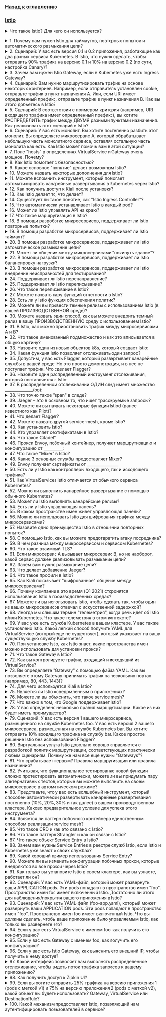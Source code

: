 ### [Назад к оглавлению](../../README.md)

### [Istio](https://istio.io/latest/docs/)

<details>
<summary>Что такое Istio? Для чего он используется?</summary><br><b>
  
Istio — это сервисная сетка с открытым исходным кодом, которая помогает организациям запускать распределенные приложения на основе микросервисов в любом месте. Istio позволяет организациям обеспечивать безопасность, подключать и контролировать микросервисы, чтобы они могли быстрее и безопаснее модернизировать свои корпоративные приложения.
</b></details>

<details>
<summary>1. Почему нам нужен Istio для таймаутов, повторных попыток и автоматического размыкания цепи?</summary><br><b>
  Ответ: Без Istio (или другого решения для service mesh) нам придется кодировать эти вещи в каждом микросервисе. Если у нас есть 200 микросервисов, нам нужно будет убедиться, что в каждом из них встроены эти функции.
</b></details>

<details>
<summary>2. Сценарий: У вас есть версия 0.1 и 0.2 приложения, работающие как два разных сервиса Kubernetes. В Istio, что нужно сделать, чтобы отправить 90% трафика на версию 0.1 и 10% на версию 0.2 (по сути, настройка Canary)?</summary><br><b>
  Ответ: Определите VirtualService, который имеет 2 правила назначения. В YAML вы можете указать, какой процент трафика идет куда.
</b></details>

<details>
<summary>3. Зачем вам нужен Istio Gateway, если в Kubernetes уже есть Ingress Gateway?</summary><br><b>
  Ответ: Давайте сначала разберемся в контексте. Прокси Envoy начинают работать, когда контейнеры общаются друг с другом в кластере. Именно тогда вступают в силу все наши настройки Istio (например, распределение трафика между сервисами). Но это не относится к случаям, когда у вас есть фронтенд-приложение в вашем кластере, потому что входящий трафик идет снаружи кластера. В этом случае нам нужен Ingress Gateway на "краю" (т.е. "главные ворота"). Именно это и есть Ingress Gateway Istio. Он способен разбивать входящий трафик и отправлять его на разные сервисы в любом выбранном соотношении.
</b></details>

<details>
<summary>4. Сценарий: Вам нужно маршрутизировать трафик на основе некоторых критериев. Например, если отправитель установлен cookie, отправьте трафик в пункт назначения А. Или, если URI имеет определенный префикс, отправьте трафик в пункт назначения B. Как вы этого добьетесь в Istio?</summary><br><b>
  Ответ: Определите Gateway с двумя разделами "match". Каждый раздел "match" будет реализовывать критерии -> назначение.
</b></details>

<details>
<summary>5. Сценарий: В соответствии с примером критерия (например, URI входящего трафика имеет определенный префикс), вы хотите РАСПРЕДЕЛИТЬ трафик между ДВУМЯ разными пунктами назначения. Как реализовать этот сценарий в Istio?</summary><br><b>
  Ответ: Создайте Gateway. В определении YAML Gateway определите критерии в разделе "match". Затем в разделе "route" для этого совпадения просто определите два разных назначения (например, хост).
</b></details>

<details>
<summary>6. Сценарий: У вас есть монолит. Вы хотите постепенно разбить этот монолит. Вы определяете микросервис A, который обрабатывает небольшую часть монолитного сервиса, оставляя остальную часть монолита как есть. Как Istio может помочь вам в этой ситуации?</summary><br><b>
  Ответ:
  1. Определите ОДИН большой VirtualService, который ссылается на монолит.
  2. Создайте микросервис (сервис в Kubernetes), который обрабатывает небольшую часть монолита.
  3. Теперь отредактируйте VirtualService, чтобы добавить новый микросервис, который обрабатывает соответствующие запросы (например, REST путь).
  4. Теперь пользователи по-прежнему обращаются к тому же VirtualService, и тем не менее, за сценой Istio перенаправляет только соответствующие запросы к совершенно новому микросервису.
  5. Вы можете продолжать шаги 2-4 для каждой маленькой части, которую вы убираете из монолита, пока весь монолит не будет преобразован в N микросервисов.
</b></details>

<details>
<summary>7. Поле "hosts" в определениях VirtualService и Gateway очень мощное. Почему?</summary><br><b>
  Ответ: Оно представляет целевое назначение клиента. Однако Istio позволяет этому принимать множество форм:
  - короткая форма имени службы Kubernetes
  - IP
  - FQDN
  - * подстановочный знак
  - и многие другие.
</b></details>

<details>
<summary>8. Как Istio помогает с безопасностью?</summary><br><b>
  Ответ: Istio может легко зашифровать трафик между микросервисами.
</b></details>

<details>
<summary>9. Какое основное "понятие" делает возможным Istio?</summary><br><b>
  Ответ: Он устанавливает прокси envoy в каждый pod. Это делает возможным все остальное в Istio.
</b></details>

<details>
<summary>10. Можете назвать некоторые дополнения для Istio?</summary><br><b>
  Ответ: Kiali, Jaeger, Grafana, Prometheus, Zipkin, Cert-Manager.
</b></details>

<details>
<summary>11. Можете вспомнить инструмент, который помогает автоматизировать канарейные развертывания в Kubernetes через Istio?</summary><br><b>
  Ответ: Flagger (с открытым исходным кодом).
</b></details>

<details>
<summary>12. Как получить доступ к Kiali после установки?</summary><br><b>
  Ответ: Просто перенаправьте порт на pod Kiali 20001.
</b></details>

<details>
<summary>13. Как Istio делает то, что делает?</summary><br><b>
  Ответ: Он устанавливает побочные контейнеры вместе с контейнерами приложения ("envoys"), которые перехватывают и проксируют трафик.
</b></details>

<details>
<summary>14. Существует ли такое понятие, как "Istio Ingress Controller"?</summary><br><b>
  Ответ: Да. Istio поддерживает стандартную спецификацию Ingress Kubernetes без аннотаций.
</b></details>

<details>
<summary>15. Что автоматически устанавливает Istio в каждый pod?</summary><br><b>
  Ответ: Envoy.
</b></details>

<details>
<summary>16. Может ли Istio управлять API на краю?</summary><br><b>
  Ответ: Да.
</b></details>

<details>
<summary>17. Что такое маршрутизация в Istio?</summary><br><b>
  Ответ: Вы можете использовать Istio, чтобы отправить 60% трафика на версию 1 микросервиса и 40% на версию 2. Также вы можете маршрутизировать трафик на основе условий.
</b></details>

<details>
<summary>18. В помощи разроботке микросервисов, поддерживает ли Istio повторные попытки?</summary><br><b>
  Ответ: Да.
</b></details>

<details>
<summary>19. В помощи разработке микросервисов, поддерживает ли Istio таймаут?</summary><br><b>
  Ответ: Да.
</b></details>

<details>
<summary>20. В помощи разработке микросервисов, поддерживает ли Istio автоматическое размыкание цепи?</summary><br><b>
  Ответ: Да.
</b></details>

<details>
<summary>21. Может ли общение между микросервисами "покинуть здание"?</summary><br><b>
  Ответ: Да. Это причина, по которой вам нужно шифрование между микросервисами.
</b></details>

<details>
<summary>22. В помощи разработке микросервисов, поддерживает ли Istio балансировку нагрузки?</summary><br><b>
  Ответ: Да.
</b></details>

<details>
<summary>23. В помощи разработке микросервисов, поддерживает ли Istio внедрение неисправностей для тестирования?</summary><br><b>
  Ответ: Да.
</b></details>

<details>
<summary>24. Поддерживает ли Istio перенаправление?</summary><br><b>
  Ответ: Да.
</b></details>

<details>
<summary>25. Поддерживает ли Istio переписывание?</summary><br><b>
  Ответ: Да. (переписывает пути на лету).
</b></details>

<details>
<summary>26. Что такое переписывание в Istio?</summary><br><b>
  Ответ: Istio может изменять заголовок входящих запросов, например, /foo/bar/a на /a.
</b></details>

<details>
<summary>27. Можете назвать пару функций отчетности в Istio?</summary><br><b>
  Ответ: 1. Телеметрия 2. Распределенное отслеживание и 3. Логирование.
</b></details>

<details>
<summary>28. Есть ли у Istio функция обеспечения политик?</summary><br><b>
  Ответ: Да.
</b></details>

<details>
<summary>29. Можете ли вы провести темные релизы с использованием Istio (в вашей ПРОИЗВОДСТВЕННОЙ среде)?</summary><br><b>
  Ответ: ДА!
</b></details>

<details>
<summary>30. Можете назвать один способ, как вы можете внедрить темный релиз в вашу ПРОИЗВОДСТВЕННУЮ среду с использованием Istio?</summary><br><b>
  Ответ: Istio может перенаправлять трафик на основе заголовков. Вы можете иметь микросервис (или новую версию его), который отвечает только когда заголовок присутствует. Вы, как тестировщик (или автоматизированное приложение для тестирования), можете отправить запрос с добавленным заголовком, и Istio перенаправит его на новую версию микросервиса.
</b></details>

<details>
<summary>31. В Istio, как можно приостановить трафик между микросервисами A и B?</summary><br><b>
  Ответ: В графическом интерфейсе Kiali вы можете "приостановить" трафик между сервисами с помощью мыши.
</b></details>

<details>
<summary>32. Что такое именованный подмножество и как это вписывается в общую картину?</summary><br><b>
  Ответ: Именованный подмножество – это конечная точка. Конечная точка, например, может быть pods с определенными метками. Правила назначения имеют именованные подмножества. Таким образом, в большой картине именованные подмножества – это те места, куда в конечном итоге попадает трафик после всего сказанного и сделанного.
</b></details>

<details>
<summary>33. Назовите один из новых объектов k8s, который создает Istio:</summary><br><b>
  Ответ: VirtualService и DestinationRules.
</b></details>

<details>
<summary>34. Какая функция Istio позволяет отслеживать один запрос?</summary><br><b>
  Ответ: Распределенное отслеживание.
</b></details>

<details>
<summary>35. Допустим, у вас есть Flagger, который развертывает канарейные службы в вашей среде. Но это просто демонстрация, и в нее не поступает трафик. Что сделает Flagger?</summary><br><b>
  Ответ: Он подумает, что развертывание канареек потерпело неудачу и отменит его.
</b></details>

<details>
<summary>36. Назовите один распределенный инструмент отслеживания, который поставляется с Istio:</summary><br><b>
  Ответ: Jaeger.
</b></details>

<details>
<summary>37. В распределенном отслеживании ОДИН след имеет множество ______________(ов):</summary><br><b>
  Ответ: Span.
</b></details>

<details>
<summary>38. Что точно такое "span" в следе?</summary><br><b>
  Ответ: Если запрос переходит от точки A к B, к C и к D, AB, BC и CD – это Fragment.
</b></details>

<details>
<summary>39. Jaeger – это в основном то, что ищет трассируемые запросы?</summary><br><b>
  Ответ: Поисковая система.
</b></details>

<details>
<summary>40. Можете ли вы назвать некоторые функции Istiod (ранее известного как Pilot)?</summary><br><b>
  Ответ: Маршрутизация + таймаут, повторные попытки, автоматическое размыкание цепи, балансировка нагрузки, инъекция неисправностей.
</b></details>

<details>
<summary>41. Что делает Flagger?</summary><br><b>
  Ответ: Он продвигает канарейку на основе метрик, постепенно (10% --> 20% --> и т.д.) и откатывается, если метрики выглядят плохо.
</b></details>

<details>
<summary>42. Можете назвать другой service-mesh, кроме Istio?</summary><br><b>
  Ответ: Linkerd.
</b></details>

<details>
<summary>43. Как установить Istio?</summary><br><b>
  Ответ: Версия 1.9 (2021) скачайте Istioctl и затем используйте Istioctl для установки Istio.
</b></details>

<details>
<summary>44. Кто управляет сертификатами в Istio?</summary><br><b>
  Ответ: CA (Удостоверяющий центр).
</b></details>

<details>
<summary>45. Что такое Citadel?</summary><br><b>
  Ответ: Старое название CA.
</b></details>

<details>
<summary>46. Прокси Envoy, побочный контейнер, получает маршрутизацию и конфигурацию от __________:</summary><br><b>
  Ответ: Pilot/Istiod.
</b></details>

<details>
<summary>47. Что такое "Mixer" в Istio?</summary><br><b>
  Ответ: 
  Mixer предоставляет универсальный посреднический слой между кодом приложения и инфраструктурными бэкендами. Его дизайн перемещает решения по политике из слоя приложения в конфигурацию под контролем оператора. Вместо того, чтобы код приложения интегрировался с конкретными бэкендами, код приложения вместо этого делает довольно простую интеграцию с Mixer, а Mixer берет на себя ответственность за взаимодействие с бэкенд-системами.
</b></details>

<details>
<summary>48. Какие 3 основные службы предоставляет Mixer?</summary><br><b>
  Ответ: Проверка предварительных условий, управление квотами, телеметрическая отчетность.
</b></details>

<details>
<summary>49. Envoy получает сертификаты от ________________</summary><br><b>
  Ответ: CA (ранее названный Citadel).
</b></details>

<details>
<summary>50. Есть ли у Istio как контроллеры входящего, так и исходящего трафика?</summary><br><b>
  Ответ: Верно.
</b></details>

<details>
<summary>51. Как VirtualServices Istio отличается от обычного сервиса Kubernetes?</summary><br><b>
  Ответ: 
  VirtualService имеет дополнительные функции, такие как:
  a. управление внешними маршрутами
  b. управление внешним трафиком
  c. связь pod с внешними
  d. HTTPS внешняя связь
  e. маршрутизация
  f. Переписывание URL.
</b></details>

<details>
<summary>52. Можно ли выполнить канарейное развертывание с помощью обычного Kubernetes?</summary><br><b>
  Ответ: Да. это выглядит неаккуратно. Вам нужно сделать 2 сервиса, нацеленных на разные метки. Pods будут иметь эти разные "теги".
</b></details>

<details>
<summary>53. Может ли Istio выполнять канарейские релизы?</summary><br><b>
  Ответ: Да.
</b></details>

<details>
<summary>54. Есть ли у Istio управляющая панель?</summary><br><b>
  Ответ: Да.
</b></details>

<details>
<summary>55. В каком пространстве имен живет управляющая панель?</summary><br><b>
  Ответ: Istio-system.
</b></details>

<details>
<summary>56. Можно ли использовать Istio для шифрования трафика между микросервисами?</summary><br><b>
  Ответ: Да.
</b></details>

<details>
<summary>57. Назовите одно преимущество Istio в отношении повторных попыток?</summary><br><b>
  Ответ: если микросервис A вызывает микросервис B. Вам придется внедрить логику повторных попыток для этого вызова в вашем приложении. То же самое для каждого отдельного MS с MS коммуникацией. Istio может сделать это за вас.
</b></details>

<details>
<summary>58. С помощью Istio, как вы можете предотвратить атаку посредника?</summary><br><b>
  Ответ: Используя шифрование между микросервисами.
</b></details>

<details>
<summary>59. В чем разница между микросервисом и сервисом Kubernetes?</summary><br><b>
  Ответ: микросервис - это общий термин для "части" приложения. Сервис Kubernetes - это передняя часть группы pods, выполняющих одно и то же. Тем не менее, в реальной жизни часто микросервис реализуется как сервис Kubernetes.
</b></details>

<details>
<summary>60. Что такое взаимный TLS?</summary><br><b>
  Ответ: В нормальных отношениях браузер: веб-сервер браузер проверяет сервер с помощью SSL/TLS. Но Istio способен делать TLS в обе стороны между микросервисами. Это называется взаимный TLS.
</b></details>

<details>
<summary>61. Если микросервис A вызывает микросервис B, но не наоборот, какой сервис должен реализовывать размыкание цепи?</summary><br><b>
  Ответ: A.
</b></details>

<details>
<summary>62. Зачем вам нужно размыкание цепи?</summary><br><b>
  Ответ: Чтобы избежать каскадных сбоев.
  Допустим, микросервис A вызывает микросервис B, а микросервис B вызывает микросервис C. 
  A ----> B ----> C
  Например, если микросервис C (который был вызван) имеет проблемы и не может обслужить микросервис B (вызывающий), у него возникнут проблемы в обслуживании микросервиса A. Затем микросервис A неудачен. Чтобы избежать этого каскадного сбоя, A и B должны реализовать размыкание цепи.
</b></details>

<details>
<summary>63. Что делает добавление Jaeger?</summary><br><b>
  Ответ: Распределенное отслеживание.
</b></details>

<details>
<summary>64. Что такое профили в Istio?</summary><br><b>
  Ответ: Хотя эта функция становится все менее актуальной, профили определяют, какие части Istio будут установлены при установке Istio.
</b></details>

<details>
<summary>65. Как Kiali показывает "шифрованное" общение между микросервисами?</summary><br><b>
  Ответ: Вы видите замок, как вы видите его рядом с URL в вашем браузере.
</b></details>

<details>
<summary>66. Почему компании в это время (Q1 2021) сторонятся использования Istio в производственных средах?</summary><br><b>
  Ответ: Он все еще находится на бета-версии. Например, обновление версии Istio (когда он уже используется) не является надежным процессом.
</b></details>

<details>
<summary>67. Можете ли вы использовать Istio, чтобы сделать так, чтобы один из ваших микросервисов отвечал с искусственной задержкой?</summary><br><b>
  Ответ: Удивительно, ДА. Это один из типов внедрения неисправностей, которые поддерживает Istio.
</b></details>

<details>
<summary>68. Иногда мы слышим термин "телеметрия", когда речь идет об Istio и/или Kubernetes. Что такое телеметрия в этом контексте?</summary><br><b>
  Ответ: В Istio и Kubernetes есть способы изучения множества метрик, которые помогают понять, что на самом деле происходит в нашем кластере. Эти метрики составляют "телеметрию".
</b></details>

<details>
<summary>69. У вас уже есть служба Kubernetes в вашем кластере. У вас также установлено Istio. Какой легкий способ получить YAML для VirtualService (который еще не существует), который указывает на вашу существующую службу Kubernetes?</summary><br><b>
  Ответ: В Kiali найдите интересующую вас службу. 
  Щелкните правой кнопкой мыши на службе.
  Показать детали
  Действия
  Приостановить трафик
  Создать
  Щелкните на вкладке YAML.
</b></details>

<details>
<summary>70. При установке Istio, как Istio знает, какие пространства имен можно использовать для установки прокси?</summary><br><b>
  Ответ: Пространства имен, которые имеют метку Istio-injection=enabled, получат прокси.
</b></details>

<details>
<summary>71. Что такое Gateway в Istio?</summary><br><b>
  Ответ: Это балансировщик нагрузки, который стоит на краю и обрабатывает входящий и исходящий трафик.
</b></details>

<details>
<summary>72. Как вы контролируете трафик, входящий и исходящий из VirtualService?</summary><br><b>
  Ответ: Привязывайте его к Gateway (который является балансировщиком нагрузки).
</b></details>

<details>
<summary>73. Вы определяете "Gateway" с помощью файла YAML. Как вы позволяете этому Gateway принимать трафик на нескольких портах (например, 80, 443, 1443)?</summary><br><b>
  Ответ: Как и в любом другом файле YAML Kubernetes, у вас будет "список", имеющий несколько строк, начинающихся с тире.
  Пример:
  - port:
      number: 80
      name: http
      protocol: HTTP
      hosts:
      - "*"
  - port:
      number: 443
      name: SSL
      protocol: HTTPS
      hosts:
      - "*"
</b></details>

<details>
<summary>74. Для чего используется Kiali в Istio?</summary><br><b>
  Ответ: Это графический интерфейс, показывающий трафик между микросервисами в реальном времени (плюс больше) и облегчает поиск ошибок в реальном времени.
</b></details>

<details>
<summary>75. Является ли Istio осведомленным о приложениях?</summary><br><b>
  Ответ: Да, в некоторой степени.
</b></details>

<details>
<summary>76. Можете ли вы объяснить, что такое service mesh?</summary><br><b>
  Ответ: С высоты птичьего полета service mesh – это уровень абстракции над всеми службами/микросервисами, которые работают в Kubernetes. Это помогает нам делать много вещей с взаимосвязанными сервисами Kubernetes, что было бы крайне "ручным" или прямо невозможно. Например, канарейное развертывание или таймаут или автоматическое размыкание цепи.
</b></details>

<details>
<summary>77. Что важно в том, что Google поддерживает Istio?</summary><br><b>
  Ответ: Kubernetes был создан Google.
</b></details>

<details>
<summary>78. У вас определено несколько правил маршрутизации. Какое из них будет иметь преимущество?</summary><br><b>
  Ответ: Они оцениваются по порядку (сверху вниз).
</b></details>

<details>
<summary>79. Сценарий: У вас есть версия 1 вашего микросервиса, размещенного на службе Kubernetes foo. У вас есть версия 2 вашего микросервиса, размещенная на службе Kubernetes bar. Вы хотите отправить 10% входящего трафика на службу bar. Какое простое решение Istio без использования Flagger?</summary><br><b>
  Ответ: Определите VirtualService, который имеет два назначения (foo и bar). Установите "foo" на 90% веса и "bar" на 10% веса.
</b></details>

<details>
<summary>80. Виртуальная услуга Istio довольно хорошо справляется с разработкой политик маршрутизации, соответствующих практически любым сценариям. Почему же нам все еще нужны "Gateways"?</summary><br><b>
  Ответ: Gateways находятся на "краю" вашей сетки. Это позволяет управлять входящим трафиком.
</b></details>

<details>
<summary>81. Что срабатывает первым? Правила маршрутизации или правила назначения?</summary><br><b>
  Ответ: Правила назначения вступают в силу ПОСЛЕ того, как уже были приняты решения о маршрутизации.
</b></details>

<details>
<summary>82. Учитывая, что функциональное тестирование новой функции сложно протестировать автоматически, можете ли вы придумать пару альтернативных тестов, которые вы можете выполнить на своем микросервисе в автоматическом режиме?</summary><br><b>
  Ответ: Два относительно простых теста, которые можно автоматизировать, это: уровень ошибок и задержка. Сравнив эти метрики до и после канарейного релиза, вы сможете получить уверенность в своей способности оценить, как проходит развертывание канареек.
</b></details>

<details>
<summary>83. Представьте, что у вас есть волшебный инструмент, который способен автоматически развертывать канарейные развертывания постепенно (10%, 20%, 30% и так далее) в вашем производственном кластере. Каково предварительное условие для успеха этого инструмента?</summary><br><b>
  Ответ: Инструмент должен иметь автоматизированный способ проверки состояния служб (например, уровень ошибок или задержка) на каждом этапе. Это позволит ему принять правильное решение (двигаться вперед или откатываться). Кстати, такой инструмент существует. Он называется Flagger, и у него есть открытый исходный код.
</b></details>

<details>
<summary>84. Является ли паттерн побочного контейнера единственным способом реализации service mesh?</summary><br><b>
  Ответ: Нет. Либрари клиента (например, Hysterix) также могут использоваться. В этом случае эти библиотеки выполняют ту же функцию, что и плоскость данных Istio. Netflix - хороший пример компании, которая приняла этот подход.
</b></details>

<details>
<summary>85. Что такое CRD и как это связано с Istio?</summary><br><b>
  Ответ: CRD означает пользовательские определения ресурсов. Так же, как Kubernetes создает "объекты", используя декларативные YAML-файлы, Istio создает свои собственные объекты, используя YAML, такие как VirtualService и DestinationRule.
</b></details>

<details>
<summary>86. Что такое паттерн Strangler и как он связан с Istio?</summary><br><b>
  Ответ: Отличное объяснение представлено здесь. https://martinfowler.com/bliki/StranglerFigApplication.html
  В резюме, вы убираете элементы из монолита, пока не замените его, используя N конечных точек или микросервисов. В Istio VirtualService помогает вам это осуществить.
</b></details>

<details>
<summary>87. Что такое объект Service Entry в Istio?</summary><br><b>
  Ответ: Istio имеет внутренний реестр служб. Каждый элемент в этом реестре имеет способ достижения этой службы. Каждый элемент в реестре служб – это Service Entry.
</b></details>

<details>
<summary>88. Зачем вам нужны Service Entries в реестре служб Istio, если Istio и Kubernetes уже знают о своих службах?</summary><br><b>
  Ответ: В основном реестр служб - это место для определения служб за пределами Istio и Kubernetes. Это позволяет службам внутри Istio легко обращаться к внешним службам (определить один раз, использовать много раз).
</b></details>

<details>
<summary>89. Какой хороший пример использования Service Entry?</summary><br><b>
  Ответ: Например, если несколько служб в вашем кластере Kubernetes обращаются к внешней службе, которая требует mTLS, то Service Entry Istio можно использовать в качестве прокси. Это исключило бы необходимость настройки mTLS на каждой службе в вашем кластере. Вам нужно настроить его только один раз.
</b></details>

<details>
<summary>90. Можете ли вы изменить конфигурации побочных прокси, которые внедряются во все прокси через Istio?</summary><br><b>
  Ответ: Да. По умолчанию побочный прокси захватывает все и разрешает весь трафик в и из pods. Это поведение можно изменить вручную.
</b></details>

<details>
<summary>91. Как только вы установите Istio в своем кластере, как вы узнаете, работает ли он?</summary><br><b>
  Ответ: Вы можете посмотреть на pods Istio, используя следующую команду:
  kubectl get pods -n Istio-system.
</b></details>

<details>
<summary>92. Сценарий: У вас есть YAML-файл, который может развернуть ваши APPLICATION pods. Эти pods попадают в пространство имен "foo". Пространство имен foo имеет включенный Istio. Достаточно ли этого для наблюдения/покрытия вашего приложения в Istio?</summary><br><b>
  Ответ: Нет! Istio не автоматически внедряет прокси в любые pods.
</b></details>

<details>
<summary>93. Сценарий: У вас есть YAML-файл (foo-app.yaml), который может развернуть ваши APPLICATION pods. Эти pods попадают в пространство имен "foo". Пространство имен foo имеет включенный Istio. Что вы должны сделать, чтобы ваше приложение было управляемым Istio, как только вы развернете его?</summary><br><b>
  Ответ: Используйте функцию kube-inject Istio для вашего YAML-файла ПЕРЕД развертыванием. Например:
  Istioctl kube-inject -f foo-app.yaml > foo-app-with-Istio.yaml
  kubectl apply -f foo-app-with-Istio.yaml.
</b></details>

<details>
<summary>94. Если у вас есть VirtualService с именем foo, как получить его конфигурацию?</summary><br><b>
  Ответ: kubetcl get vs foo -o yaml.
</b></details>

<details>
<summary>95. Если у вас есть Gateway с именем foo, как получить его конфигурацию?</summary><br><b>
  Ответ: kubetcl get gw foo -o yaml.
</b></details>

<details>
<summary>96. Если у вас есть Istio Gateway, как выяснить его внешний IP, чтобы получить к нему доступ?</summary><br><b>
  Ответ: За кулисами Istio Gateway использует сервис Kubernetes. Если вы опишете этот сервис (kubectl get svc service_name), вы увидите, какой тип балансировщика нагрузки он использует и его IP. Например, в AWS это будет ALB/NLB/ELB.
</b></details>

<details>
<summary>97. Какой интерфейс позволяет вам выполнять распределенное отслеживание, чтобы видеть поток трафика запросов к вашему приложению?</summary><br><b>
  Ответ: Zipkin UI.
</b></details>

<details>
<summary>98. Как получить доступ к Zipkin UI?</summary><br><b>
  Ответ: Вам нужно перенаправить порт на pod Zipkin.
</b></details>

<details>
<summary>99. Если вы хотите отправить 25% трафика на версию приложения 1 (pods с меткой v1) и 75% на версию приложения 2 (pods с меткой v2), какой объект вы будете использовать? Gateway, VirtualService или DestinationRule?</summary><br><b>
  Ответ: VirtualService.
</b></details>

<details>
<summary>100. Какой механизм предоставляет Istio, позволяющий нам аутентифицировать пользователей в сервисе?</summary><br><b>
  Ответ: Это называется аутентификация происхождения. Это делается с использованием токенов JWT.
</b></details>